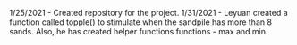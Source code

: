 1/25/2021 - Created repository for the project.
1/31/2021 - Leyuan created a function called topple() to stimulate when the sandpile has more than 8 sands. Also, he has created helper functions functions - max and min. 
